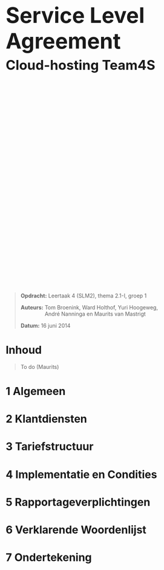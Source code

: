 <h1 style="font-size:4em">Service Level Agreement</h1>
<h2 style="font-size:2.5em;margin:-30px 0 580px">Cloud-hosting Team4S</h2>

> __Opdracht:__ Leertaak 4 (SLM2), thema 2.1-I, groep 1
>
> __Auteurs:__ <span style="display:inline-block;vertical-align:top">Tom Broenink, Ward Holthof, Yuri Hoogeweg,<br/>André Nanninga en Maurits van Mastrigt</span>
>
> __Datum:__ 16 juni 2014

# Inhoud

> To do (Maurits)

# 1 Algemeen

<!-- @include Algemeen/Begripsbepaling.md -->
<!-- @include Algemeen/Inleiding.md -->
<!-- @include Algemeen/Beschrijving van de Dienstverlening.md -->
<!-- @include Algemeen/Continuiteit van de Cloud-dienstverlening.md -->
<!-- @include Algemeen/Prioriteitbepaling.md -->
<!-- @include Algemeen/Aansprakelijkheid.md -->

# 2 Klantdiensten

<!-- @include Klantdiensten/Klantdiensten.md -->

# 3 Tariefstructuur

<!-- @include Tariefstructuur/Eenmalige Kosten.md -->
<!-- @include Tariefstructuur/Structurele Kosten.md -->
<!-- @include Tariefstructuur/Servicedeskondersteuning.md -->
<!-- @include Tariefstructuur/Niveau's van Dienstverlening.md -->

# 4 Implementatie en Condities

<!-- @include Implementatie en Condities/Eisen aan Infrastructuur.md -->
<!-- @include Implementatie en Condities/Geschatte Opleverdatum.md -->
<!-- @include Implementatie en Condities/Proefperiode.md -->
<!-- @include Implementatie en Condities/Bonus en Malus.md -->

# 5 Rapportageverplichtingen

<!-- @include Rapportageverplichtingen/Service Review.md -->
<!-- @include Rapportageverplichtingen/Proefperiode Rapportage.md -->

# 6 Verklarende Woordenlijst

<!-- @include Verklarende Woordenlijst/Verklarende Woordenlijst.md -->

# 7 Ondertekening

<!-- @include Ondertekening/Ondertekening.md -->
